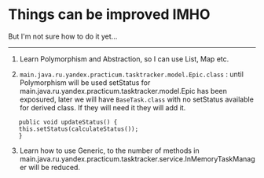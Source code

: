 
# Things can be improved IMHO
But I'm not sure how to do it yet...

----
1. Learn Polymorphism and Abstraction, so I can use List, Map etc.


2. `main.java.ru.yandex.practicum.tasktracker.model.Epic.class` :  until Polymorphism will be used setStatus for main.java.ru.yandex.practicum.tasktracker.model.Epic has been  exposured, later we will have `BaseTask.class`
   with no setStatus available for derived class. If they will need it they will add it.
```
   public void updateStatus() {
   this.setStatus(calculateStatus());
   }
```
3. Learn how to use Generic, to the number of methods in main.java.ru.yandex.practicum.tasktracker.service.InMemoryTaskManager will be reduced.
